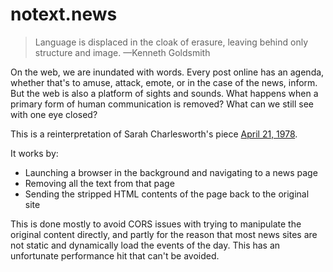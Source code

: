 # notext.news

> Language is displaced in the cloak of erasure, leaving behind only structure and image.
—Kenneth Goldsmith

On the web, we are inundated with words. Every post online has an agenda, whether that's to amuse, attack, emote, or in the case of the news, inform. But the web is also a platform of sights and sounds. What happens when a primary form of human communication is removed? What can we still see with one eye closed?

This is a reinterpretation of Sarah Charlesworth's piece [April 21, 1978](https://www.metmuseum.org/art/collection/search/299337).

It works by:

* Launching a browser in the background and navigating to a news page
* Removing all the text from that page
* Sending the stripped HTML contents of the page back to the original site

This is done mostly to avoid CORS issues with trying to manipulate the original content directly, and partly for the reason that most news sites are not static and dynamically load the events of the day. This has an unfortunate performance hit that can't be avoided.
